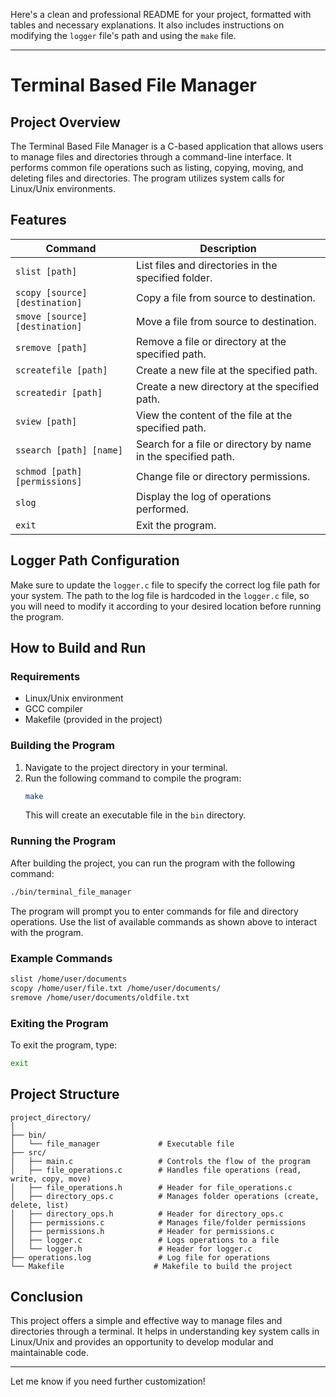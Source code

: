 Here's a clean and professional README for your project, formatted with tables and necessary explanations. It also includes instructions on modifying the `logger` file's path and using the `make` file.

---

# Terminal Based File Manager

## Project Overview
The Terminal Based File Manager is a C-based application that allows users to manage files and directories through a command-line interface. It performs common file operations such as listing, copying, moving, and deleting files and directories. The program utilizes system calls for Linux/Unix environments.

## Features
| Command                          | Description                                                   |
|-----------------------------------|---------------------------------------------------------------|
| `slist [path]`                    | List files and directories in the specified folder.           |
| `scopy [source] [destination]`    | Copy a file from source to destination.                       |
| `smove [source] [destination]`    | Move a file from source to destination.                       |
| `sremove [path]`                  | Remove a file or directory at the specified path.             |
| `screatefile [path]`              | Create a new file at the specified path.                       |
| `screatedir [path]`               | Create a new directory at the specified path.                 |
| `sview [path]`                    | View the content of the file at the specified path.           |
| `ssearch [path] [name]`           | Search for a file or directory by name in the specified path. |
| `schmod [path] [permissions]`     | Change file or directory permissions.                         |
| `slog`                            | Display the log of operations performed.                      |
| `exit`                            | Exit the program.                                             |

## Logger Path Configuration
Make sure to update the `logger.c` file to specify the correct log file path for your system. The path to the log file is hardcoded in the `logger.c` file, so you will need to modify it according to your desired location before running the program.

## How to Build and Run

### Requirements
- Linux/Unix environment
- GCC compiler
- Makefile (provided in the project)

### Building the Program
1. Navigate to the project directory in your terminal.
2. Run the following command to compile the program:
   ```bash
   make
   ```
   This will create an executable file in the `bin` directory.

### Running the Program
After building the project, you can run the program with the following command:
```bash
./bin/terminal_file_manager
```

The program will prompt you to enter commands for file and directory operations. Use the list of available commands as shown above to interact with the program.

### Example Commands
```bash
slist /home/user/documents
scopy /home/user/file.txt /home/user/documents/
sremove /home/user/documents/oldfile.txt
```

### Exiting the Program
To exit the program, type:
```bash
exit
```

## Project Structure

```plaintext
project_directory/
│
├── bin/
│   └── file_manager             # Executable file
├── src/
│   ├── main.c                   # Controls the flow of the program
│   ├── file_operations.c        # Handles file operations (read, write, copy, move)
│   ├── file_operations.h        # Header for file_operations.c
│   ├── directory_ops.c          # Manages folder operations (create, delete, list)
│   ├── directory_ops.h          # Header for directory_ops.c
│   ├── permissions.c            # Manages file/folder permissions
│   ├── permissions.h            # Header for permissions.c
│   ├── logger.c                 # Logs operations to a file
│   └── logger.h                 # Header for logger.c
├── operations.log               # Log file for operations
└── Makefile                    # Makefile to build the project

```

## Conclusion
This project offers a simple and effective way to manage files and directories through a terminal. It helps in understanding key system calls in Linux/Unix and provides an opportunity to develop modular and maintainable code.

---

Let me know if you need further customization!
